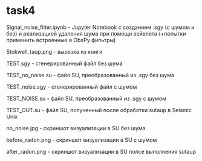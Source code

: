 # task4
Signal_noise_filter.ipynb - Jupyter Notebook с созданием .sgy (с шумом и без) и реализацией удаления шума при помощи вейвлета (+попытки применить встроенные в ObsPy фильтры)

Stokwell_taup.png - вырезка из книги 

TEST.sgy - сгенерированный файл без шума

TEST_no_noise.su - файл SU, преобразованный из .sgy без шума

TEST_noise.sgy - сгенерированный файл с шумом

TEST_NOISE.su - файл SU, преобразованный из .sgy с шумом

TEST_OUT.su - файл SU, полученный после обработки sutaup в Seismic Unix

no_noise.jpg - скриншот визуализации в SU без шума

before_radon.png - скриншот визуализации в SU с шумом

after_radon.png - скриншот визуализации в SU полсе выполнения sutaup


